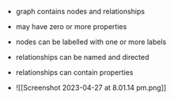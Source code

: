 
- graph contains nodes and relationships 
- may have zero or more properties 
- nodes can be labelled with one or more labels 
- relationships can be named and directed 
- relationships can contain properties

- ![[Screenshot 2023-04-27 at 8.01.14 pm.png]]